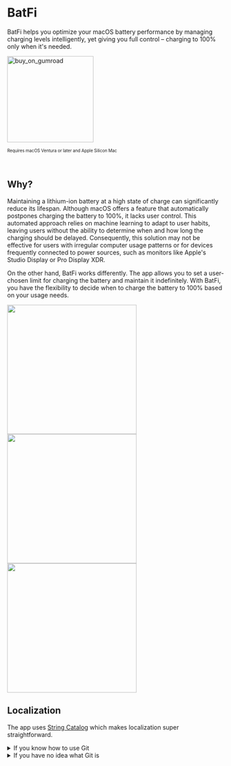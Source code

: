 # BatFi
BatFi helps you optimize your macOS battery performance by managing charging levels intelligently, yet giving you full control – charging to 100% only when it's needed.

<a href="https://micropixels.gumroad.com/l/batfi">
    <img width="200" alt="buy_on_gumroad" src="https://github-production-user-asset-6210df.s3.amazonaws.com/2467137/269984099-a4628c9d-10a8-4c83-a3cc-dfe04fef71d8.png">
</a>
<p><sub><sup>Requires macOS Ventura or later and Apple Silicon Mac</sup></sub></p>
<br>

## Why?
Maintaining a lithium-ion battery at a high state of charge can significantly reduce its lifespan. Although macOS offers a feature that automatically postpones charging the battery to 100%, it lacks user control. This automated approach relies on machine learning to adapt to user habits, leaving users without the ability to determine when and how long the charging should be delayed. Consequently, this solution may not be effective for users with irregular computer usage patterns or for devices frequently connected to power sources, such as monitors like Apple's Studio Display or Pro Display XDR.

On the other hand, BatFi works differently. The app allows you to set a user-chosen limit for charging the battery and maintain it indefinitely. With BatFi, you have the flexibility to decide when to charge the battery to 100% based on your usage needs.

<p float="left">
  <img src="https://github.com/rurza/BatFi/assets/2467137/db8870bb-0a61-4088-a361-b44d0db2cff7" width=300>
  <img src="https://github.com/rurza/BatFi/assets/2467137/8cf4f6e3-fbe9-48ee-b034-b6fa8f0dc50c" width=300>
  <img src="https://github.com/rurza/BatFi/assets/2467137/ad75de07-157b-48ba-8584-27ce930d078e" width=300>
</p>

## Localization

The app uses [String Catalog](https://developer.apple.com/documentation/xcode/localizing-and-varying-text-with-a-string-catalog) which makes localization super straightforward.

<details>
<summary>If you know how to use Git</summary>
    
1) Install Xcode 15 ([Mac App Store](https://apps.apple.com/us/app/xcode/id497799835?mt=12))
2) Fork this repo, the develop branch
3) Open and edit `./BatFiKit/Sources/L10n/Localizable.xcstrings` with Xcode 15
4) Commit changes and make pull request

</details>

<details>
<summary>If you have no idea what Git is</summary>
    
1) Install Xcode 15 ([Mac App Store](https://apps.apple.com/us/app/xcode/id497799835?mt=12))
2) Download [Localizable.xcstrings](https://github.com/rurza/BatFi/blob/develop/BatFiKit/Sources/L10n/Localizable.xcstrings) using the "Download raw file" button in the top right corner
3) Open and edit downloaded file. It'll open in Xcode
4) Send it to me: adam@micropixels.pl

</details>

